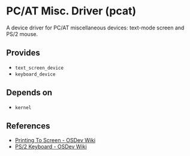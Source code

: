 # PC/AT Misc. Driver (pcat)
A device driver for PC/AT miscellaneous devices: text-mode screen and PS/2 mouse.

## Provides
- `text_screen_device`
- `keyboard_device`

## Depends on
- `kernel`

## References
- [Printing To Screen - OSDev Wiki](https://wiki.osdev.org/Printing_To_Screen)
- [PS/2 Keyboard - OSDev Wiki](https://wiki.osdev.org/PS/2_Keyboard)
